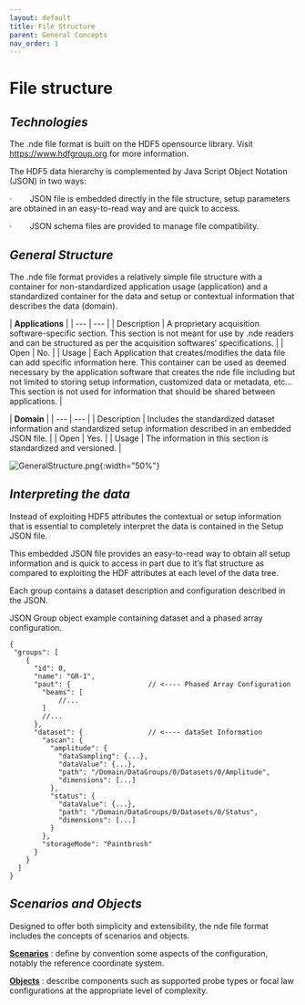 ```yaml
---
layout: default
title: File Structure
parent: General Concepts
nav_order: 1
---
```


# File structure

## *Technologies*

The .nde file format is built on the HDF5 opensource library. Visit
https://www.hdfgroup.org for more information.

The HDF5 data hierarchy is complemented by Java Script Object Notation (JSON) in two
ways:

·        JSON file is embedded directly in the file structure, setup parameters are obtained
in an easy-to-read way and are quick to access.

·        JSON schema files are provided to manage file compatibility.

## *General Structure*

The .nde file format provides a relatively simple file structure with a container for
non-standardized application usage (application) and a standardized container
for the data and setup or contextual information that describes the data
(domain).

| **Applications** |
| --- | --- |
| Description      | A proprietary acquisition software-specific section. This section is not meant for use by .nde readers and can be structured as per the acquisition softwares’ specifications.                                                                                                                                                                                              |
| Open             | No.                                                                                                                                                                                                                                                                                                                                                                         |
| Usage            | Each Application that creates/modifies the data file can add specific information here. This container can be used as deemed necessary by the application software that creates the nde file including but not limited to storing setup information, customized data or metadata, etc… This section is not used for information that should be shared between applications. |

| **Domain** |
| --- | --- |
| Description      | Includes the standardized dataset information and standardized setup information described in an embedded JSON file. |
| Open             | Yes. |
| Usage            | The information in this section is standardized and versioned. |

![GeneralStructure.png](/NDE_Open_File_Format/assets/images/general-concepts/GeneralStructure.png){:width="50%"}

## *Interpreting the data*

Instead of exploiting
HDF5 attributes the contextual or setup information that is essential to
completely interpret the data is contained in the Setup JSON file.

This embedded JSON file provides an easy-to-read way to obtain all setup information
and is quick to access in part due to it’s flat structure as compared to exploiting
the HDF attributes at each level of the data tree.

Each group contains a dataset description and configuration described in the JSON.

JSON Group object example containing dataset and a phased array configuration.

```text
{
 "groups": [
    {
      "id": 0,
      "name": "GR-1",
      "paut": {                   // <---- Phased Array Configuration
        "beams": [
            //...
        ]        
        //...
      },
      "dataset": {                // <---- dataSet Information
        "ascan": {
          "amplitude": {
            "dataSampling": {...},
            "dataValue": {...},
            "path": "/Domain/DataGroups/0/Datasets/0/Amplitude",
            "dimensions": [...]
          },
          "status": {
            "dataValue": {...},
            "path": "/Domain/DataGroups/0/Datasets/0/Status",
            "dimensions": [...]
          }
        },
        "storageMode": "Paintbrush"
      }
    }
  ]
}
```

## *Scenarios and Objects*

Designed to offer both simplicity and extensibility, the nde file format includes the
concepts of scenarios and objects.

[**Scenarios**](/NDE_Open_File_Format/docs/general-concepts/scenarios.html) : define by convention some aspects of the
configuration, notably the reference coordinate system.

[**Objects**](/NDE_Open_File_Format/docs/general-concepts/objects/objects.html) : describe components such as supported probe
types or focal law configurations at the appropriate level of complexity.
